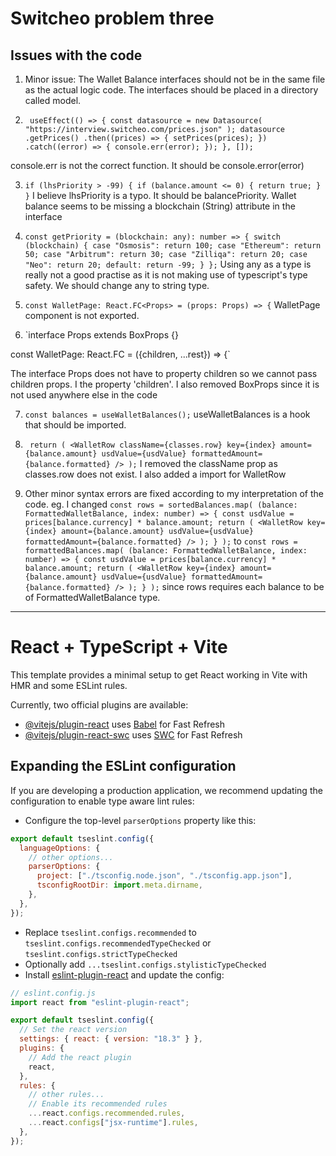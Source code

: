 # Switcheo problem three

## Issues with the code

1. Minor issue: The Wallet Balance interfaces should not be in the same file as the actual logic code. The interfaces should be placed in a directory called model.

2. ` useEffect(() => {
  const datasource = new Datasource(
    "https://interview.switcheo.com/prices.json"
  );
  datasource
    .getPrices()
    .then((prices) => {
      setPrices(prices);
    })
    .catch((error) => {
      console.err(error);
    });
}, []);`

console.err is not the correct function. It should be console.error(error)

3. `if (lhsPriority > -99) {
  if (balance.amount <= 0) {
    return true;
  }
}`
   I believe lhsPriority is a typo. It should be balancePriority.
   Wallet balance seems to be missing a blockchain (String) attribute in the interface

4. `const getPriority = (blockchain: any): number => {
  switch (blockchain) {
    case "Osmosis":
      return 100;
    case "Ethereum":
      return 50;
    case "Arbitrum":
      return 30;
    case "Zilliqa":
      return 20;
    case "Neo":
      return 20;
    default:
      return -99;
  }
};`
   Using any as a type is really not a good practise as it is not making use of typescript's type safety. We should change any to string type.

5. `const WalletPage: React.FC<Props> = (props: Props) => {`
   WalletPage component is not exported.

6. `interface Props extends BoxProps {}

const WalletPage: React.FC<Props> = ({children, ...rest}) => {`

The interface Props does not have to property children so we cannot pass children props. I the property 'children'. I also removed BoxProps since it is not used anywhere else in the code

7. `const balances = useWalletBalances();`
   useWalletBalances is a hook that should be imported.

8. ` return (
  <WalletRow
    className={classes.row}
    key={index}
    amount={balance.amount}
    usdValue={usdValue}
    formattedAmount={balance.formatted}
  />
);`
   I removed the className prop as classes.row does not exist.
   I also added a import for WalletRow

9. Other minor syntax errors are fixed according to my interpretation of the code. eg. I changed `const rows = sortedBalances.map(
  (balance: FormattedWalletBalance, index: number) => {
    const usdValue = prices[balance.currency] * balance.amount;
    return (
      <WalletRow
        key={index}
        amount={balance.amount}
        usdValue={usdValue}
        formattedAmount={balance.formatted}
      />
    );
  }
);` to `const rows = formattedBalances.map(
    (balance: FormattedWalletBalance, index: number) => {
      const usdValue = prices[balance.currency] * balance.amount;
      return (
        <WalletRow
          key={index}
          amount={balance.amount}
          usdValue={usdValue}
          formattedAmount={balance.formatted}
        />
      );
    }
  );` since rows requires each balance to be of FormattedWalletBalance type.

---

# React + TypeScript + Vite

This template provides a minimal setup to get React working in Vite with HMR and some ESLint rules.

Currently, two official plugins are available:

- [@vitejs/plugin-react](https://github.com/vitejs/vite-plugin-react/blob/main/packages/plugin-react/README.md) uses [Babel](https://babeljs.io/) for Fast Refresh
- [@vitejs/plugin-react-swc](https://github.com/vitejs/vite-plugin-react-swc) uses [SWC](https://swc.rs/) for Fast Refresh

## Expanding the ESLint configuration

If you are developing a production application, we recommend updating the configuration to enable type aware lint rules:

- Configure the top-level `parserOptions` property like this:

```js
export default tseslint.config({
  languageOptions: {
    // other options...
    parserOptions: {
      project: ["./tsconfig.node.json", "./tsconfig.app.json"],
      tsconfigRootDir: import.meta.dirname,
    },
  },
});
```

- Replace `tseslint.configs.recommended` to `tseslint.configs.recommendedTypeChecked` or `tseslint.configs.strictTypeChecked`
- Optionally add `...tseslint.configs.stylisticTypeChecked`
- Install [eslint-plugin-react](https://github.com/jsx-eslint/eslint-plugin-react) and update the config:

```js
// eslint.config.js
import react from "eslint-plugin-react";

export default tseslint.config({
  // Set the react version
  settings: { react: { version: "18.3" } },
  plugins: {
    // Add the react plugin
    react,
  },
  rules: {
    // other rules...
    // Enable its recommended rules
    ...react.configs.recommended.rules,
    ...react.configs["jsx-runtime"].rules,
  },
});
```
